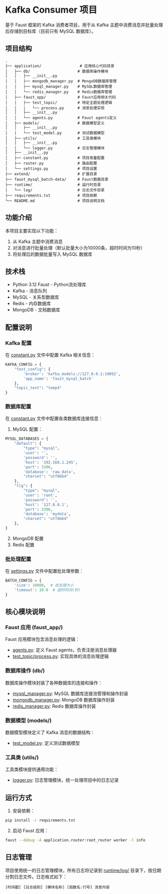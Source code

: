 # Kafka Consumer 项目

基于 Faust 框架的 Kafka 消费者项目，用于从 Kafka 主题中消费消息并批量处理后存储到目标库（目前只有 MySQL 数据库）。

## 项目结构

```
.
├── application/                 # 应用核心代码目录
│   ├── db/                     # 数据库操作模块
│   │   ├── __init__.py
│   │   ├── mongodb_manager.py  # MongoDB数据库管理
│   │   ├── mysql_manager.py    # MySQL数据库管理
│   │   └── redis_manager.py    # Redis数据库管理
│   ├── faust_app/              # Faust应用相关代码
│   │   ├── test_topic/         # 特定主题处理逻辑
│   │   │   └── process.py      # 消息处理实现
│   │   ├── __init__.py
│   │   └── agents.py           # Faust agents定义
│   ├── models/                 # 数据模型定义
│   │   ├── __init__.py
│   │   └── test_model.py       # 测试数据模型
│   ├── utils/                  # 工具类模块
│   │   ├── __init__.py
│   │   └── logger.py           # 日志管理模块
│   ├── __init__.py
│   ├── constant.py             # 项目常量配置
│   ├── router.py               # 路由配置
│   └── settings.py             # 项目设置
├── extend/                     # 扩展目录
├── faust_mysql_batch-data/     # Faust数据目录
├── runtime/                    # 运行时目录
│   └── log/                    # 日志文件目录
├── requirements.txt            # 项目依赖
└── README.md                   # 项目说明文档
```

## 功能介绍

本项目主要实现以下功能：

1. 从 Kafka 主题中消费消息
2. 对消息进行批量处理（默认批量大小为10000条，超时时间为10秒）
3. 将处理后的数据批量写入 MySQL 数据库

## 技术栈

- Python 3.12 Faust - Python流处理库
- Kafka - 消息队列
- MySQL - 关系型数据库
- Redis - 内存数据库
- MongoDB - 文档数据库

## 配置说明

### Kafka 配置

在 [constant.py](file:///D:/company_project/kafka_comsumer/kafka_comsumer/application/constant.py) 文件中配置 Kafka
相关信息：

```python
KAFKA_CONFIG = {
    "test_config": {
        'broker': 'kafka_models://127.0.0.1:19092',
        'app_name': 'faust_mysql_batch'
    },
    "topic_test": "temp4"
}
```

### 数据库配置

在 [constant.py](file:///D:/company_project/kafka_comsumer/kafka_comsumer/application/constant.py) 文件中配置各类数据库连接信息：

1. MySQL 配置：

```python
MYSQL_DATABASES = {
    "default": {
        "type": "mysql",
        'user': '',
        'password': '',
        'host': '192.168.1.245',
        'port': 3306,
        'database': 'raw_data',
        "charset": "utf8mb4"
    },
    "tlg": {
        "type": "mysql",
        'user': 'root',
        'password': '',
        'host': '127.0.0.1',
        'port': 3306,
        'database': 'mydata',
        "charset": "utf8mb4"
    },
}
```

2. MongoDB 配置
3. Redis 配置

### 批处理配置

在 [settings.py](file:///D:/company_project/kafka_comsumer/kafka_comsumer/application/settings.py) 文件中配置批处理参数：

```python
BATCH_CONFIG = {
    'size': 10000,  # 批处理大小
    'timeout': 10.0  # 超时时间(秒)
}
```

## 核心模块说明

### Faust 应用 (faust_app/)

Faust 应用模块包含消息处理的逻辑：

- [agents.py](file:///D:/company_project/kafka_comsumer/kafka_comsumer/application/faust_app/agents.py): 定义 Faust
  agents，负责注册消息处理器
- [test_topic/process.py](file:///D:/company_project/kafka_comsumer/kafka_comsumer/application/faust_app/test_topic/process.py):
  实现具体的消息处理逻辑

### 数据库操作 (db/)

数据库操作模块封装了各种数据库的连接和操作：

- [mysql_manager.py](file:///D:/company_project/kafka_comsumer/kafka_comsumer/application/db/mysql_manager.py): MySQL
  数据库连接池管理和操作封装
- [mongodb_manager.py](file:///D:/company_project/kafka_comsumer/kafka_comsumer/application/db/mongodb_manager.py):
  MongoDB 数据库操作封装
- [redis_manager.py](file:///D:/company_project/kafka_comsumer/kafka_comsumer/application/db/redis_manager.py): Redis
  数据库操作封装

### 数据模型 (models/)

数据模型模块定义了 Kafka 消息的数据结构：

- [test_model.py](file:///D:/company_project/kafka_comsumer/kafka_comsumer/application/models/test_model.py): 定义测试数据模型

### 工具类 (utils/)

工具类模块提供通用功能：

- [logger.py](file:///D:/company_project/kafka_comsumer/kafka_comsumer/application/utils/logger.py): 日志管理模块，统一处理项目中的日志记录

## 运行方式

1. 安装依赖：

```bash
pip install -r requirements.txt
```

2. 启动 Faust 应用：

```bash
faust --debug -A application.router:root_router worker -l info
```

## 日志管理

项目使用统一的日志管理模块，所有日志将记录到 [runtime/log/](file:///D:/company_project/kafka_comsumer/kafka_comsumer/runtime/log)
目录下，按日期分割日志文件。日志格式如下：

```
[时间戳] [日志级别] [模块名称] [函数名:行号] 消息内容
```
